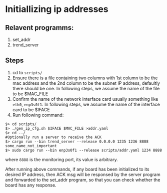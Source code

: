 # Initiallizing ip addresses

## Relavent programms:
1. set_addr
2. trend_server


## Steps
1. cd to ```scripts/```
2. Ensure there is a file containing two columns with 1st column to be the mac address and the 2nd column to be the subnet IP address, defaultly there should be one. In following steps, we assume the name of the file to be $MAC_FILE
3. Confirm the name of the network interface card usually something like ```eth0```, ```enp3s0f1```. In following steps, we assume the name of the interface card to be $IFACE
4. Run following command:
```
$> cd scripts/
$> ./gen_ip_cfg.sh $IFACE $MAC_FILE >addr.yaml
$> cd ../
#Optionally run a server to receive the ACK
$> cargo run --bin trend_server --release 0.0.0.0 1235 1236 8888 some_name_not_important
$> sudo cargo run --bin enp3s0f1 --release scripts/addr.yaml 1234 8888
```

where ```8888``` is the monitoring port, its value is arbitrary.

After running above commands, if any board has been initialized to its desired IP address, then ACK msg will be responsed by the server program and forwarded to the set_addr program, so that you can check whether the board has any response.
